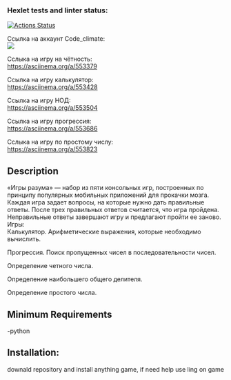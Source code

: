 ### Hexlet tests and linter status:  
[![Actions Status](https://github.com/Niki-name/python-project-49/workflows/hexlet-check/badge.svg)](https://github.com/Niki-name/python-project-49/actions)  

Ссылка на аккаунт Code_сlimate:  
<a href="https://codeclimate.com/github/Niki-name/python-project-49/maintainability"><img src="https://api.codeclimate.com/v1/badges/72b95b373375ef2ff44b/maintainability" /></a>  

Сслыка на игру на чётность:  
https://asciinema.org/a/553379  

Ссылка на игру калькулятор:  
https://asciinema.org/a/553428  

Ссылка на игру НОД:  
https://asciinema.org/a/553504  

Ссылка на игру прогрессия:  
https://asciinema.org/a/553686  

Сслыка на игру по простому числу:  
https://asciinema.org/a/553823  

## Description  
«Игры разума» — набор из пяти консольных игр, построенных по принципу популярных мобильных приложений для прокачки мозга. Каждая игра задает вопросы, на которые нужно дать правильные ответы. После трех правильных ответов считается, что игра пройдена. Неправильные ответы завершают игру и предлагают пройти ее заново. Игры:  
Калькулятор. Арифметические выражения, которые необходимо вычислить.  

Прогрессия. Поиск пропущенных чисел в последовательности чисел.  

Определение четного числа.  

Определение наибольшего общего делителя.  

Определение простого числа.  
## Minimum Requirements  

-python  

## Installation:  
downald repository and install anything game, if need help use ling on game  


